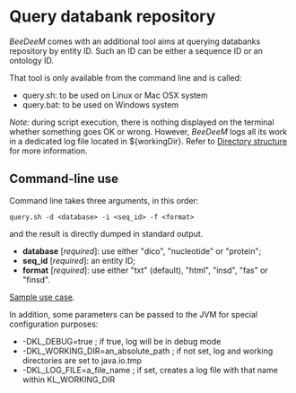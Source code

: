 # Query databank repository

_BeeDeeM_ comes with an additional tool aims at querying databanks repository by entity ID. Such an ID can be either a sequence ID or an ontology ID.

That tool is only available from the command line and is called:

* query.sh: to be used on Linux or Mac OSX system
* query.bat: to be used on Windows system

_Note:_ during script execution, there is nothing displayed on the terminal whether something goes OK or wrong. However, _BeeDeeM_ logs all its work in a dedicated log file located in ${workingDir}. Refer to [Directory structure](../installation/directory_structure.md) for more information.

## Command-line use

Command line takes three arguments, in this order:

```text
query.sh -d <database> -i <seq_id> -f <format>
```

and the result is directly dumped in standard output.

* **database** \[_required_\]: use either "dico", "nucleotide" or "protein";
* **seq\_id** \[_required_\]: an entity ID;
* **format** \[_required_\]: use either "txt" \(default\), "html", "insd", "fas" or "finsd".

[Sample use case](../installation/test_install/#query-the-beedeem-bank-repository).

In addition, some parameters can be passed to the JVM for special configuration purposes:

* -DKL\_DEBUG=true ; if true, log will be in debug mode
* -DKL\_WORKING\_DIR=an\_absolute\_path ; if not set, log and working directories are set to java.io.tmp
* -DKL\_LOG\_FILE=a\_file\_name ; if set, creates a log file with that name within KL\_WORKING\_DIR

